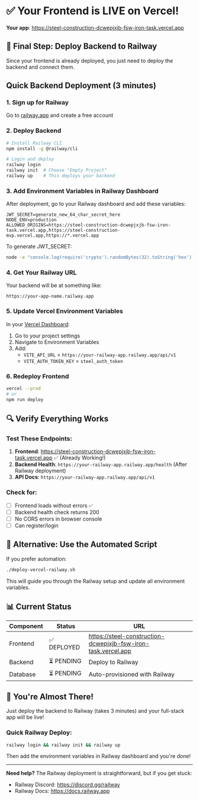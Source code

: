 # ✅ Your Frontend is LIVE on Vercel!

**Your app**: https://steel-construction-dcwepjxjb-fsw-iron-task.vercel.app

## 🎯 Final Step: Deploy Backend to Railway

Since your frontend is already deployed, you just need to deploy the backend and connect them.

## Quick Backend Deployment (3 minutes)

### 1. Sign up for Railway
Go to [railway.app](https://railway.app) and create a free account

### 2. Deploy Backend
```bash
# Install Railway CLI
npm install -g @railway/cli

# Login and deploy
railway login
railway init  # Choose "Empty Project"
railway up    # This deploys your backend
```

### 3. Add Environment Variables in Railway Dashboard

After deployment, go to your Railway dashboard and add these variables:

```env
JWT_SECRET=generate_new_64_char_secret_here
NODE_ENV=production
ALLOWED_ORIGINS=https://steel-construction-dcwepjxjb-fsw-iron-task.vercel.app,https://steel-construction-mvp.vercel.app,https://*.vercel.app
```

To generate JWT_SECRET:
```bash
node -e "console.log(require('crypto').randomBytes(32).toString('hex'))"
```

### 4. Get Your Railway URL
Your backend will be at something like:
```
https://your-app-name.railway.app
```

### 5. Update Vercel Environment Variables

In your [Vercel Dashboard](https://vercel.com/dashboard):

1. Go to your project settings
2. Navigate to Environment Variables
3. Add:
   - `VITE_API_URL` = `https://your-railway-app.railway.app/api/v1`
   - `VITE_AUTH_TOKEN_KEY` = `steel_auth_token`

### 6. Redeploy Frontend
```bash
vercel --prod
# or
npm run deploy
```

## 🔍 Verify Everything Works

### Test These Endpoints:
1. **Frontend**: https://steel-construction-dcwepjxjb-fsw-iron-task.vercel.app ✅ (Already Working!)
2. **Backend Health**: `https://your-railway-app.railway.app/health` (After Railway deployment)
3. **API Docs**: `https://your-railway-app.railway.app/api/v1`

### Check for:
- [ ] Frontend loads without errors ✅
- [ ] Backend health check returns 200
- [ ] No CORS errors in browser console
- [ ] Can register/login

## 🚀 Alternative: Use the Automated Script

If you prefer automation:
```bash
./deploy-vercel-railway.sh
```

This will guide you through the Railway setup and update all environment variables.

## 📊 Current Status

| Component | Status | URL |
|-----------|--------|-----|
| Frontend | ✅ DEPLOYED | https://steel-construction-dcwepjxjb-fsw-iron-task.vercel.app |
| Backend | ⏳ PENDING | Deploy to Railway |
| Database | ⏳ PENDING | Auto-provisioned with Railway |

## 🎉 You're Almost There!

Just deploy the backend to Railway (takes 3 minutes) and your full-stack app will be live!

### Quick Railway Deploy:
```bash
railway login && railway init && railway up
```

Then add the environment variables in Railway dashboard and you're done!

---

**Need help?** The Railway deployment is straightforward, but if you get stuck:
- Railway Discord: https://discord.gg/railway
- Railway Docs: https://docs.railway.app